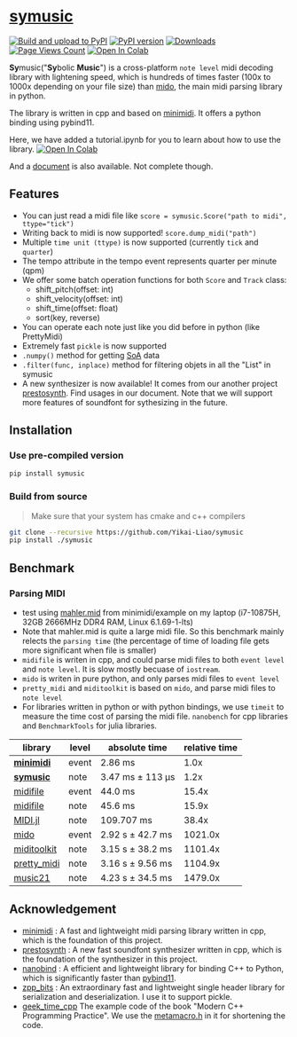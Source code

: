 # [symusic](https://github.com/Yikai-Liao/symusic)
[![Build and upload to PyPI](https://github.com/Yikai-Liao/symusic/actions/workflows/wheel.yml/badge.svg?branch=main)](https://github.com/Yikai-Liao/symusic/actions/workflows/wheel.yml) [![PyPI version](https://badge.fury.io/py/symusic.svg)](https://badge.fury.io/py/symusic) [![Downloads](https://static.pepy.tech/badge/symusic)](https://pepy.tech/project/symusic) [![Page Views Count](https://badges.toozhao.com/badges/01HGE1345YAKN4YV7WF0JRKZJK/blue.svg)](https://badges.toozhao.com/stats/01HGE1345YAKN4YV7WF0JRKZJK "Get your own page views count badge on badges.toozhao.com") <a target="_blank" href="https://colab.research.google.com/github/Yikai-Liao/symusic/blob/main/tutorial.ipynb">
  <img src="https://colab.research.google.com/assets/colab-badge.svg" alt="Open In Colab"/>
</a>

**Sy**music("**Sy**bolic **Music**") is a cross-platform `note level` midi decoding library with lightening speed, which is hundreds of times faster (100x to 1000x depending on your file size) than [mido](https://github.com/mido/mido), the main midi parsing library in python.

The library is written in cpp and based on [minimidi](https://github.com/lzqlzzq/minimidi/tree/main). It offers a python binding using pybind11.

Here, we have added a tutorial.ipynb for you to learn about how to use the library. <a target="_blank" href="https://colab.research.google.com/github/Yikai-Liao/symusic/blob/main/tutorial.ipynb">
  <img src="https://colab.research.google.com/assets/colab-badge.svg" alt="Open In Colab"/>
</a>

And a [document](https://yikai-liao.github.io/symusic/) is also available. Not complete though.

## Features

* You can just read a midi file like `score = symusic.Score("path to midi", ttype="tick")`
* Writing back to midi is now supported! `score.dump_midi("path")`
* Multiple `time unit (ttype)` is now supported (currently `tick` and `quarter`)
* The tempo attribute in the tempo event represents quarter per minute (qpm)
* We offer some batch operation functions for both `Score` and `Track` class:
  * shift_pitch(offset: int)
  * shift_velocity(offset: int)
  * shift_time(offset: float)
  * sort(key, reverse)
* You can operate each note just like you did before in python (like PrettyMidi)
* Extremely fast `pickle` is now supported
* `.numpy()` method for getting [SoA](https://en.wikipedia.org/wiki/AoS_and_SoA) data
* `.filter(func, inplace)` method for filtering objets in all the "List" in symusic
* A new synthesizer is now available! It comes from our another project [prestosynth](https://github.com/lzqlzzq/prestosynth).
  Find usages in our document. Note that we will support more features of soundfont for sythesizing in the future.

## Installation
### Use pre-compiled version
```bash
pip install symusic
```

### Build from source
> Make sure that your system has cmake and c++ compilers

```bash
git clone --recursive https://github.com/Yikai-Liao/symusic
pip install ./symusic
```

## Benchmark
### Parsing MIDI

* test using [mahler.mid](https://github.com/lzqlzzq/minimidi/blob/main/example/mahler.mid) from minimidi/example on my laptop (i7-10875H, 32GB 2666MHz DDR4 RAM, Linux 6.1.69-1-lts)
* Note that mahler.mid is quite a large midi file. So this benchmark mainly relects the `parsing time` (the percentage of time of loading file gets more significant when file is smaller)
* `midifile` is writen in cpp, and could parse midi files to both `event level` and `note level`. It is slow mostly becuase of `iostream`.
* `mido` is writen in pure python, and only parses midi files to `event level`
* `pretty_midi` and `miditoolkit` is based on `mido`, and parse midi files to `note level`
* For libraries written in python or with python bindings, we use `timeit` to measure the time cost of parsing the midi file. `nanobench` for cpp libraries and `BenchmarkTools` for julia libraries.

| library                                                       | level | absolute time     | relative time |
|---------------------------------------------------------------|-------|-------------------|---------------|
| [**minimidi**](https://github.com/lzqlzzq/minimidi)           | event | 2.86 ms           | 1.0x          |
| [**symusic**](https://github.com/Yikai-Liao/symusic)          | note  | 3.47 ms ± 113 µs  | 1.2x          |
| [midifile](https://github.com/craigsapp/midifile)             | event | 44.0 ms           | 15.4x         |
| [midifile](https://github.com/craigsapp/midifile)             | note  | 45.6 ms           | 15.9x         |
| [MIDI.jl](https://github.com/JuliaMusic/MIDI.jl)              | note  | 109.707 ms        | 38.4x         |
| [mido](https://github.com/mido/mido)                          | event | 2.92 s ± 42.7 ms  | 1021.0x       |
| [miditoolkit](https://github.com/YatingMusic/miditoolkit)     | note  | 3.15 s ± 38.2 ms  | 1101.4x       |
| [pretty_midi](https://github.com/craffel/pretty-midi)         | note  | 3.16 s ± 9.56 ms  | 1104.9x       |
| [music21](https://github.com/cuthbertLab/music21)             | note  | 4.23 s ± 34.5 ms  | 1479.0x       |

## Acknowledgement

* [minimidi](https://github.com/lzqlzzq/minimidi) : A fast and lightweight midi parsing library written in cpp, which is the foundation of this project.
* [prestosynth](https://github.com/lzqlzzq/prestosynth) : A new fast soundfont synthesizer written in cpp, which is the foundation of the synthesizer in this project.
* [nanobind](https://github.com/wjakob/nanobind) : A efficient and lightweight library for binding C++ to Python, which is significantly faster than [pybind11](https://github.com/pybind/pybind11).
* [zpp_bits](https://github.com/eyalz800/zpp_bits) : An extraordinary fast and lightweight single header library for serialization and deserialization. I use it to support pickle.
* [geek_time_cpp](https://github.com/adah1972/geek_time_cpp/tree/master) The example code of the book "Modern C++ Programming Practice". We use the [metamacro.h](https://github.com/adah1972/geek_time_cpp/blob/master/40/metamacro.h#L1-L622) in it for shortening the code.

